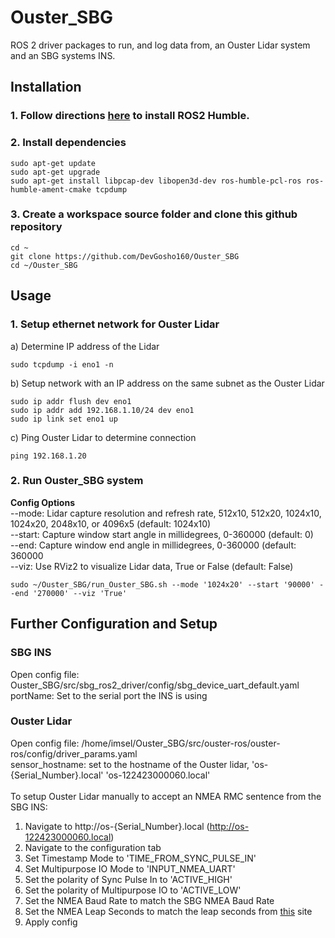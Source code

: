 # Ouster_SBG
ROS 2 driver packages to run, and log data from, an Ouster Lidar system and an SBG systems INS.

## Installation
### 1. Follow directions [here](https://docs.ros.org/en/humble/Installation.html) to install ROS2 Humble.
### 2. Install dependencies
```
sudo apt-get update
sudo apt-get upgrade
sudo apt-get install libpcap-dev libopen3d-dev ros-humble-pcl-ros ros-humble-ament-cmake tcpdump
```
### 3. Create a workspace source folder and clone this github repository
```
cd ~
git clone https://github.com/DevGosho160/Ouster_SBG
cd ~/Ouster_SBG
```
## Usage
### 1. Setup ethernet network for Ouster Lidar
a) Determine IP address of the Lidar
```
sudo tcpdump -i eno1 -n
```
b) Setup network with an IP address on the same subnet as the Ouster Lidar
```
sudo ip addr flush dev eno1
sudo ip addr add 192.168.1.10/24 dev eno1
sudo ip link set eno1 up
```
c) Ping Ouster Lidar to determine connection
```
ping 192.168.1.20
```
### 2. Run Ouster_SBG system
**Config Options**\
--mode: Lidar capture resolution and refresh rate, 512x10, 512x20, 1024x10, 1024x20, 2048x10, or 4096x5 (default: 1024x10)\
--start: Capture window start angle in millidegrees, 0-360000 (default: 0)\
--end: Capture window end angle in millidegrees, 0-360000 (default: 360000\
--viz: Use RViz2 to visualize Lidar data, True or False (default: False)
```
sudo ~/Ouster_SBG/run_Ouster_SBG.sh --mode '1024x20' --start '90000' --end '270000' --viz 'True'
```
## Further Configuration and Setup
### SBG INS
Open config file: Ouster_SBG/src/sbg_ros2_driver/config/sbg_device_uart_default.yaml\
portName: Set to the serial port the INS is using
### Ouster Lidar
Open config file: /home/imsel/Ouster_SBG/src/ouster-ros/ouster-ros/config/driver_params.yaml\
sensor_hostname: set to the hostname of the Ouster lidar, 'os-{Serial_Number}.local' 'os-122423000060.local'\
</br>
To setup Ouster Lidar manually to accept an NMEA RMC sentence from the SBG INS:
1. Navigate to http://os-{Serial_Number}.local (http://os-122423000060.local)
2. Navigate to the configuration tab
3. Set Timestamp Mode to 'TIME_FROM_SYNC_PULSE_IN'
4. Set Multipurpose IO Mode to 'INPUT_NMEA_UART'
5. Set the polarity of Sync Pulse In to 'ACTIVE_HIGH'
6. Set the polarity of Multipurpose IO to 'ACTIVE_LOW'
7. Set the NMEA Baud Rate to match the SBG NMEA Baud Rate
8. Set the NMEA Leap Seconds to match the leap seconds from [this](http://www.leapsecond.com/java/gpsclock.htm) site
9. Apply config 
